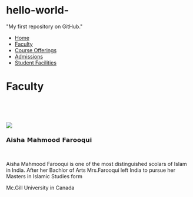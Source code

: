 # hello-world-
"My first repository on GitHub."
<!doctype html>
<html>
<head>
<meta charset="utf-8">
<title>Faculty</title>
</head>
<link href="css/faculty.css" rel="stylesheet">
<div id="menu-wrapper">
		<div id="menu">
			<ul>
				<li class="current_page_item"><a href="#" accesskey="1" title="">Home</a></li>
				<li><a href="Faculty.html">Faculty</a></li>
				<li><a href="Course Offering.html" accesskey="3" title="">Course Offerings </a></li>
				<li><a href="#" >Admissions</a></li>
				<li><a href="#">Student Facilities</a></li>
			</ul>
		</div>
</div>
<body>
<h1> Faculty</h1>

&nbsp;&nbsp;


&nbsp;&nbsp;&nbsp;
<div class="row" >
     <div class="col-md-2">
     	<p></p>
    </div>
    <div class="col-md-4"> 	

<img src="mommy pic.jpg" /></div>
<div class="col-md-6">
<h3><font face="Lucida Grande, Lucida Sans Unicode, Lucida Sans, DejaVu Sans, Verdana, sans-serif">  Aisha Mahmood Farooqui</font></h3> 
&nbsp;
<p class="no">Aisha Mahmood Farooqui is one of the most distinguished scolars of Islam in India. After her Bachlor of Arts Mrs.Farooqui left India to pursue her Masters in Islamic Studies form</p> <p class="no">Mc.Gill University in Canada </p>
</div>

</body>
</html>
 
